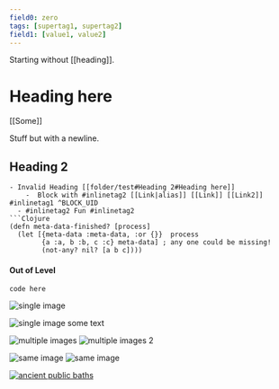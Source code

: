 ```yaml
---
field0: zero
tags: [supertag1, supertag2]
field1: [value1, value2]
---
```

Starting without [[heading]].
# Heading here

[[Some]]

Stuff but with
a newline.

## Heading 2
```
- Invalid Heading [[folder/test#Heading 2#Heading here]]
    -  Block with #inlinetag2 [[Link|alias]] [[Link]] [[Link2]] #inlinetag1 ^BLOCK_UID 
  - #inlinetag2 Fun #inlinetag2 
```Clojure  
(defn meta-data-finished? [process]
  (let [{meta-data :meta-data, :or {}}  process
        {a :a, b :b, c :c} meta-data] ; any one could be missing!
        (not-any? nil? [a b c])))
```

#### Out of Level
```
code here
```


![single image](https://mdg.imgix.net/assets/images/tux.png?auto=format&fit=clip&q=40&w=100)

![single image](https://mdg.imgix.net/assets/images/tux.png?auto=format&fit=clip&q=40&w=100) some text

![multiple images](https://mdg.imgix.net/assets/images/tux.png?auto=format&fit=clip&q=40&w=100) ![multiple images 2](https://mdg.imgix.net/assets/images/tux.png?auto=format&fit=clip&q=40&w=100)

![same image](https://mdg.imgix.net/assets/images/tux.png?auto=format&fit=clip&q=40&w=100) ![same image](https://mdg.imgix.net/assets/images/tux.png?auto=format&fit=clip&q=40&w=100)

[![ancient public baths](http://dankoboldt.com/wp-content/uploads/2020/07/ancient-public-baths.jpg)](http://dankoboldt.com/wp-content/uploads/2020/07/ancient-public-baths.jpg)